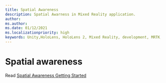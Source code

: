 ```yaml
---
title: Spatial Awareness
description: Spatial Awarness in Mixed Reality application.
author: 
ms.author: 
ms.date: 01/12/2021
ms.localizationpriority: high
keywords: Unity,HoloLens, HoloLens 2, Mixed Reality, development, MRTK,
---
```


# Spatial awareness

Read [Spatial Awareness Getting Started](../features/SpatialAwareness/SpatialAwarenessGettingStarted.md)
